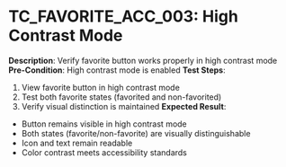 # TC_FAVORITE_ACC_003: High Contrast Mode

**Description**: Verify favorite button works properly in high contrast mode
**Pre-Condition**: High contrast mode is enabled
**Test Steps**:
1. View favorite button in high contrast mode
2. Test both favorite states (favorited and non-favorited)
3. Verify visual distinction is maintained
**Expected Result**:
- Button remains visible in high contrast mode
- Both states (favorite/non-favorite) are visually distinguishable
- Icon and text remain readable
- Color contrast meets accessibility standards